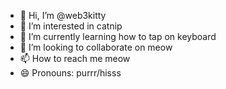 - 👋 Hi, I’m @web3kitty
- 👀 I’m interested in catnip
- 🌱 I’m currently learning how to tap on keyboard
- 💞️ I’m looking to collaborate on meow
- 📫 How to reach me meow
- 😄 Pronouns: purrr/hisss
